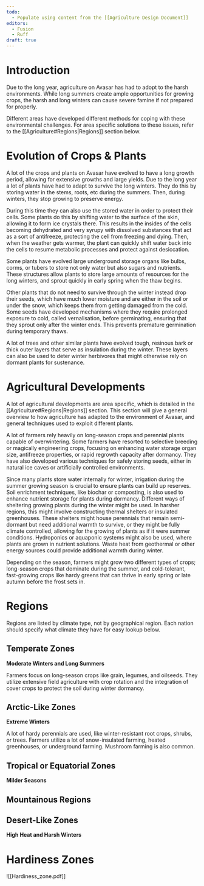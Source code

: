 ```yaml
---
todo:
  - Populate using content from the [[Agriculture Design Document]]
editors:
  - Fusion
  - Ruff
draft: true
---
```

# Introduction
Due to the long year, agriculture on Avasar has had to adopt to the harsh environments. While long summers create ample opportunities for growing crops, the harsh and long winters can cause severe famine if not prepared for properly.

Different areas have developed different methods for coping with these environmental challenges. For area specific solutions to these issues, refer to the [[Agriculture#Regions|Regions]] section below.
# Evolution of Crops & Plants
A lot of the crops and plants on Avasar have evolved to have a long growth period, allowing for extensive growths and large yields. Due to the long year a lot of plants have had to adapt to survive the long winters. They do this by storing water in the stems, roots, etc during the summers. Then, during winters, they stop growing to preserve energy.

During this time they can also use the stored water in order to protect their cells. Some plants do this by shifting water to the surface of the skin, allowing it to form ice crystals there. This results in the insides of the cells becoming dehydrated and very syrupy with dissolved substances that act as a sort of antifreeze, protecting the cell from freezing and dying. Then, when the weather gets warmer, the plant can quickly shift water back into the cells to resume metabolic processes and protect against desiccation.

Some plants have evolved large underground storage organs like bulbs, corms, or tubers to store not only water but also sugars and nutrients. These structures allow plants to store large amounts of resources for the long winters, and sprout quickly in early spring when the thaw begins.

Other plants that do not need to survive through the winter instead drop their seeds, which have much lower moisture and are either in the soil or under the snow, which keeps them from getting damaged from the cold. Some seeds have developed mechanisms where they require prolonged exposure to cold, called vernalisation, before germinating, ensuring that they sprout only after the winter ends. This prevents premature germination during temporary thaws.

A lot of trees and other similar plants have evolved tough, resinous bark or thick outer layers that serve as insulation during the winter. These layers can also be used to deter winter herbivores that might otherwise rely on dormant plants for sustenance.
# Agricultural Developments
A lot of agricultural developments are area specific, which is detailed in the [[Agriculture#Regions|Regions]] section. This section will give a general overview to how agriculture has adapted to the environment of Avasar, and general techniques used to exploit different plants.

A lot of farmers rely heavily on long-season crops and perennial plants capable of overwintering. Some farmers have resorted to selective breeding or magically engineering crops, focusing on enhancing water storage organ size, antifreeze properties, or rapid regrowth capacity after dormancy. They have also developed various techniques for safely storing seeds, either in natural ice caves or artificially controlled environments.

Since many plants store water internally for winter, irrigation during the summer growing season is crucial to ensure plants can build up reserves. Soil enrichment techniques, like biochar or composting, is also used to enhance nutrient storage for plants during dormancy. Different ways of sheltering growing plants during the winter might be used. In harsher regions, this might involve constructing thermal shelters or insulated greenhouses. These shelters might house perennials that remain semi-dormant but need additional warmth to survive, or they might be fully climate controlled, allowing for the growing of plants as if it were summer conditions. Hydroponics or aquaponic systems might also be used, where plants are grown in nutrient solutions. Waste heat from geothermal or other energy sources could provide additional warmth during winter.

Depending on the season, farmers might grow two different types of crops; long-season crops that dominate during the summer, and cold-tolerant, fast-growing crops like hardy greens that can thrive in early spring or late autumn before the frost sets in.
# Regions
Regions are listed by climate type, not by geographical region. Each nation should specify what climate they have for easy lookup below.
## Temperate Zones
**Moderate Winters and Long Summers**

Farmers focus on long-season crops like grain, legumes, and oilseeds. They utilize extensive field agriculture with crop rotation and the integration of cover crops to protect the soil during winter dormancy.
## Arctic-Like Zones
**Extreme Winters**

A lot of hardy perennials are used, like winter-resistant root crops, shrubs, or trees. Farmers utilize a lot of snow-insulated farming, heated greenhouses, or underground farming. Mushroom farming is also common.
## Tropical or Equatorial Zones
**Milder Seasons**

## Mountainous Regions

## Desert-Like Zones
**High Heat and Harsh Winters**
# Hardiness Zones
![[Hardiness_zone.pdf]]
